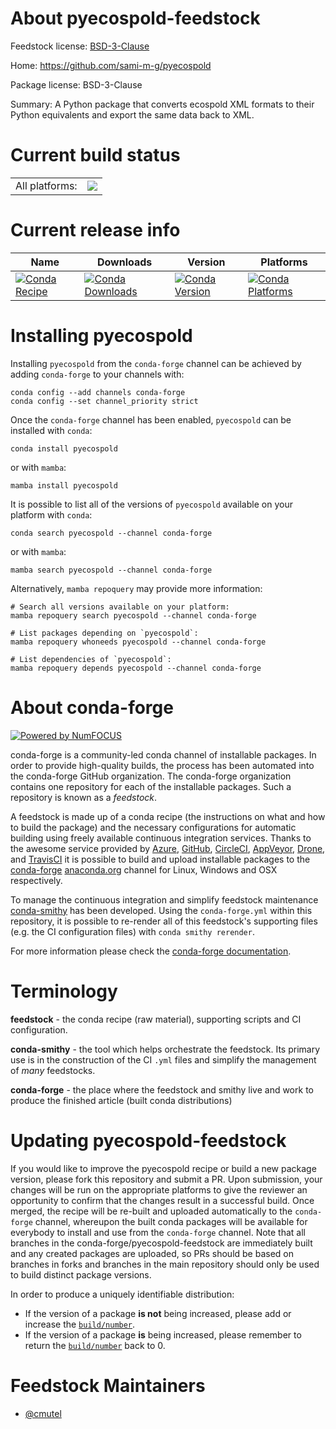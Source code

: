 About pyecospold-feedstock
==========================

Feedstock license: [BSD-3-Clause](https://github.com/conda-forge/pyecospold-feedstock/blob/main/LICENSE.txt)

Home: https://github.com/sami-m-g/pyecospold

Package license: BSD-3-Clause

Summary: A Python package that converts ecospold XML formats to their Python equivalents and export the same data back to XML.

Current build status
====================


<table><tr><td>All platforms:</td>
    <td>
      <a href="https://dev.azure.com/conda-forge/feedstock-builds/_build/latest?definitionId=21014&branchName=main">
        <img src="https://dev.azure.com/conda-forge/feedstock-builds/_apis/build/status/pyecospold-feedstock?branchName=main">
      </a>
    </td>
  </tr>
</table>

Current release info
====================

| Name | Downloads | Version | Platforms |
| --- | --- | --- | --- |
| [![Conda Recipe](https://img.shields.io/badge/recipe-pyecospold-green.svg)](https://anaconda.org/conda-forge/pyecospold) | [![Conda Downloads](https://img.shields.io/conda/dn/conda-forge/pyecospold.svg)](https://anaconda.org/conda-forge/pyecospold) | [![Conda Version](https://img.shields.io/conda/vn/conda-forge/pyecospold.svg)](https://anaconda.org/conda-forge/pyecospold) | [![Conda Platforms](https://img.shields.io/conda/pn/conda-forge/pyecospold.svg)](https://anaconda.org/conda-forge/pyecospold) |

Installing pyecospold
=====================

Installing `pyecospold` from the `conda-forge` channel can be achieved by adding `conda-forge` to your channels with:

```
conda config --add channels conda-forge
conda config --set channel_priority strict
```

Once the `conda-forge` channel has been enabled, `pyecospold` can be installed with `conda`:

```
conda install pyecospold
```

or with `mamba`:

```
mamba install pyecospold
```

It is possible to list all of the versions of `pyecospold` available on your platform with `conda`:

```
conda search pyecospold --channel conda-forge
```

or with `mamba`:

```
mamba search pyecospold --channel conda-forge
```

Alternatively, `mamba repoquery` may provide more information:

```
# Search all versions available on your platform:
mamba repoquery search pyecospold --channel conda-forge

# List packages depending on `pyecospold`:
mamba repoquery whoneeds pyecospold --channel conda-forge

# List dependencies of `pyecospold`:
mamba repoquery depends pyecospold --channel conda-forge
```


About conda-forge
=================

[![Powered by
NumFOCUS](https://img.shields.io/badge/powered%20by-NumFOCUS-orange.svg?style=flat&colorA=E1523D&colorB=007D8A)](https://numfocus.org)

conda-forge is a community-led conda channel of installable packages.
In order to provide high-quality builds, the process has been automated into the
conda-forge GitHub organization. The conda-forge organization contains one repository
for each of the installable packages. Such a repository is known as a *feedstock*.

A feedstock is made up of a conda recipe (the instructions on what and how to build
the package) and the necessary configurations for automatic building using freely
available continuous integration services. Thanks to the awesome service provided by
[Azure](https://azure.microsoft.com/en-us/services/devops/), [GitHub](https://github.com/),
[CircleCI](https://circleci.com/), [AppVeyor](https://www.appveyor.com/),
[Drone](https://cloud.drone.io/welcome), and [TravisCI](https://travis-ci.com/)
it is possible to build and upload installable packages to the
[conda-forge](https://anaconda.org/conda-forge) [anaconda.org](https://anaconda.org/)
channel for Linux, Windows and OSX respectively.

To manage the continuous integration and simplify feedstock maintenance
[conda-smithy](https://github.com/conda-forge/conda-smithy) has been developed.
Using the ``conda-forge.yml`` within this repository, it is possible to re-render all of
this feedstock's supporting files (e.g. the CI configuration files) with ``conda smithy rerender``.

For more information please check the [conda-forge documentation](https://conda-forge.org/docs/).

Terminology
===========

**feedstock** - the conda recipe (raw material), supporting scripts and CI configuration.

**conda-smithy** - the tool which helps orchestrate the feedstock.
                   Its primary use is in the construction of the CI ``.yml`` files
                   and simplify the management of *many* feedstocks.

**conda-forge** - the place where the feedstock and smithy live and work to
                  produce the finished article (built conda distributions)


Updating pyecospold-feedstock
=============================

If you would like to improve the pyecospold recipe or build a new
package version, please fork this repository and submit a PR. Upon submission,
your changes will be run on the appropriate platforms to give the reviewer an
opportunity to confirm that the changes result in a successful build. Once
merged, the recipe will be re-built and uploaded automatically to the
`conda-forge` channel, whereupon the built conda packages will be available for
everybody to install and use from the `conda-forge` channel.
Note that all branches in the conda-forge/pyecospold-feedstock are
immediately built and any created packages are uploaded, so PRs should be based
on branches in forks and branches in the main repository should only be used to
build distinct package versions.

In order to produce a uniquely identifiable distribution:
 * If the version of a package **is not** being increased, please add or increase
   the [``build/number``](https://docs.conda.io/projects/conda-build/en/latest/resources/define-metadata.html#build-number-and-string).
 * If the version of a package **is** being increased, please remember to return
   the [``build/number``](https://docs.conda.io/projects/conda-build/en/latest/resources/define-metadata.html#build-number-and-string)
   back to 0.

Feedstock Maintainers
=====================

* [@cmutel](https://github.com/cmutel/)

